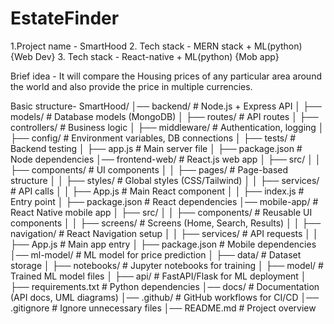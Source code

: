# EstateFinder
1.Project name - SmartHood
2. Tech stack - MERN stack + ML(python) {Web Dev}
3. Tech stack - React-native + ML(python) {Mob app} 

Brief idea -
It will compare the Housing prices of any particular area around the world and also provide the price in multiple currencies.

Basic structure-
SmartHood/
│── backend/                # Node.js + Express API
│   ├── models/             # Database models (MongoDB)
│   ├── routes/             # API routes
│   ├── controllers/        # Business logic
│   ├── middleware/         # Authentication, logging
│   ├── config/             # Environment variables, DB connections
│   ├── tests/              # Backend testing
│   ├── app.js              # Main server file
│   ├── package.json        # Node dependencies
│── frontend-web/           # React.js web app
│   ├── src/
│   │   ├── components/     # UI components
│   │   ├── pages/         # Page-based structure
│   │   ├── styles/        # Global styles (CSS/Tailwind)
│   │   ├── services/      # API calls
│   │   ├── App.js         # Main React component
│   │   ├── index.js       # Entry point
│   ├── package.json       # React dependencies
│── mobile-app/            # React Native mobile app
│   ├── src/
│   │   ├── components/    # Reusable UI components
│   │   ├── screens/       # Screens (Home, Search, Results)
│   │   ├── navigation/    # React Navigation setup
│   │   ├── services/      # API requests
│   │   ├── App.js         # Main app entry
│   ├── package.json       # Mobile dependencies
│── ml-model/              # ML model for price prediction
│   ├── data/              # Dataset storage
│   ├── notebooks/         # Jupyter notebooks for training
│   ├── model/             # Trained ML model files
│   ├── api/               # FastAPI/Flask for ML deployment
│   ├── requirements.txt   # Python dependencies
│── docs/                  # Documentation (API docs, UML diagrams)
│── .github/               # GitHub workflows for CI/CD
│── .gitignore             # Ignore unnecessary files
│── README.md              # Project overview




